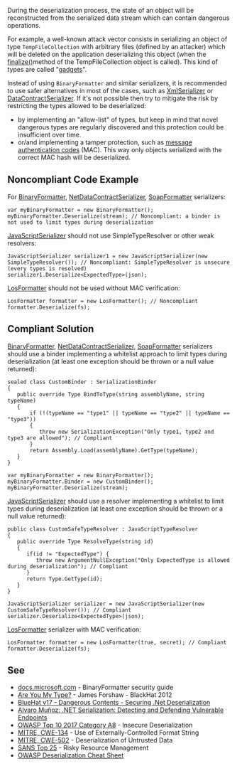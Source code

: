 
During the deserialization process, the state of an object will be reconstructed from the serialized data stream which can contain dangerous operations.

For example, a well-known attack vector consists in serializing an object of type `TempFileCollection` with arbitrary files (defined by an attacker) which will be deleted on the application deserializing this object (when the [finalize()](https://docs.microsoft.com/en-us/dotnet/api/system.codedom.compiler.tempfilecollection.finalize?view=netframework-4.8)method of the TempFileCollection object is called). This kind of types are called "[gadgets](https://github.com/pwntester/ysoserial.net)".

Instead of using `BinaryFormatter` and similar serializers, it is recommended to use safer alternatives in most of the cases, such as [XmlSerializer](https://docs.microsoft.com/en-us/dotnet/api/system.xml.serialization.xmlserializer?view=net-5.0) or [DataContractSerializer](https://docs.microsoft.com/en-us/dotnet/api/system.runtime.serialization.datacontractserializer?view=net-5.0). If it's not possible then try to mitigate the risk by restricting the types allowed to be deserialized:

- by implementing an "allow-list" of types, but keep in mind that novel dangerous types are regularly discovered and this protection could be
  insufficient over time.
- or/and implementing a tamper protection, such as [message authentication codes](https://en.wikipedia.org/wiki/HMAC) (MAC). This way
  only objects serialized with the correct MAC hash will be deserialized.


## Noncompliant Code Example

For [BinaryFormatter](https://docs.microsoft.com/en-us/dotnet/api/system.runtime.serialization.formatters.binary.binaryformatter?view=netframework-4.8), [NetDataContractSerializer](https://docs.microsoft.com/en-us/dotnet/api/system.runtime.serialization.netdatacontractserializer?view=netframework-4.8), [SoapFormatter](https://docs.microsoft.com/en-us/dotnet/api/system.runtime.serialization.formatters.soap.soapformatter?view=netframework-4.8) serializers:


    var myBinaryFormatter = new BinaryFormatter();
    myBinaryFormatter.Deserialize(stream); // Noncompliant: a binder is not used to limit types during deserialization


[JavaScriptSerializer](https://docs.microsoft.com/en-us/dotnet/api/system.web.script.serialization.javascriptserializer?view=netframework-4.8) should not use SimpleTypeResolver or other weak resolvers:


    JavaScriptSerializer serializer1 = new JavaScriptSerializer(new SimpleTypeResolver()); // Noncompliant: SimpleTypeResolver is unsecure (every types is resolved)
    serializer1.Deserialize<ExpectedType>(json);


[LosFormatter](https://docs.microsoft.com/en-us/dotnet/api/system.web.ui.losformatter?view=netframework-4.8) should not be used without MAC verification:


    LosFormatter formatter = new LosFormatter(); // Noncompliant
    formatter.Deserialize(fs);


## Compliant Solution

[BinaryFormatter](https://docs.microsoft.com/en-us/dotnet/api/system.runtime.serialization.formatters.binary.binaryformatter?view=netframework-4.8), [NetDataContractSerializer](https://docs.microsoft.com/en-us/dotnet/api/system.runtime.serialization.netdatacontractserializer?view=netframework-4.8), [SoapFormatter](https://docs.microsoft.com/en-us/dotnet/api/system.runtime.serialization.formatters.soap.soapformatter?view=netframework-4.8) serializers should use a binder implementing a whitelist approach to limit types during deserialization (at least one exception should be thrown or a null value returned):


    sealed class CustomBinder : SerializationBinder
    {
       public override Type BindToType(string assemblyName, string typeName)
       {
           if (!(typeName == "type1" || typeName == "type2" || typeName == "type3"))
           {
              throw new SerializationException("Only type1, type2 and type3 are allowed"); // Compliant
           }
           return Assembly.Load(assemblyName).GetType(typeName);
       }
    }
    
    var myBinaryFormatter = new BinaryFormatter();
    myBinaryFormatter.Binder = new CustomBinder();
    myBinaryFormatter.Deserialize(stream);


[JavaScriptSerializer](https://docs.microsoft.com/en-us/dotnet/api/system.web.script.serialization.javascriptserializer?view=netframework-4.8) should use a resolver implementing a whitelist to limit types during deserialization (at least one exception should be thrown or a null value returned):


    public class CustomSafeTypeResolver : JavaScriptTypeResolver
    {
       public override Type ResolveType(string id)
       {
          if(id != "ExpectedType") {
             throw new ArgumentNullException("Only ExpectedType is allowed during deserialization"); // Compliant
          }
          return Type.GetType(id);
       }
    }
    
    JavaScriptSerializer serializer = new JavaScriptSerializer(new CustomSafeTypeResolver()); // Compliant
    serializer.Deserialize<ExpectedType>(json);


[LosFormatter](https://docs.microsoft.com/en-us/dotnet/api/system.web.ui.losformatter?view=netframework-4.8) serializer with MAC verification:


    LosFormatter formatter = new LosFormatter(true, secret); // Compliant
    formatter.Deserialize(fs);


## See

- [docs.microsoft.com](https://docs.microsoft.com/en-us/dotnet/standard/serialization/binaryformatter-security-guide?s=03) -
  BinaryFormatter security guide
- [Are You My Type?](https://media.blackhat.com/bh-us-12/Briefings/Forshaw/BH_US_12_Forshaw_Are_You_My_Type_WP.pdf) - James Forshaw -
  BlackHat 2012
- [BlueHat v17 - Dangerous Contents - Securing .Net Deserialization](https://www.youtube.com/watch?v=oxlD8VWWHE8)
- [Alvaro Muñoz: .NET Serialization: Detecting and Defending Vulnerable Endpoints](https://www.youtube.com/watch?v=qDoBlLwREYk0)
- [OWASP Top 10 2017 Category A8](https://www.owasp.org/index.php/Top_10-2017_A8-Insecure_Deserialization) - Insecure Deserialization
- [MITRE, CWE-134](https://cwe.mitre.org/data/definitions/134.html) - Use of Externally-Controlled Format String
- [MITRE, CWE-502](https://cwe.mitre.org/data/definitions/502.html) - Deserialization of Untrusted Data
- [SANS Top 25](https://www.sans.org/top25-software-errors/#cat2) - Risky Resource Management
- [OWASP Deserialization Cheat
  Sheet](https://github.com/OWASP/CheatSheetSeries/blob/master/cheatsheets/Deserialization_Cheat_Sheet.md)

